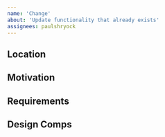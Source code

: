 ```yaml
---
name: 'Change'
about: 'Update functionality that already exists'
assignees: paulshryock
---
```


## Location

## Motivation

## Requirements

## Design Comps